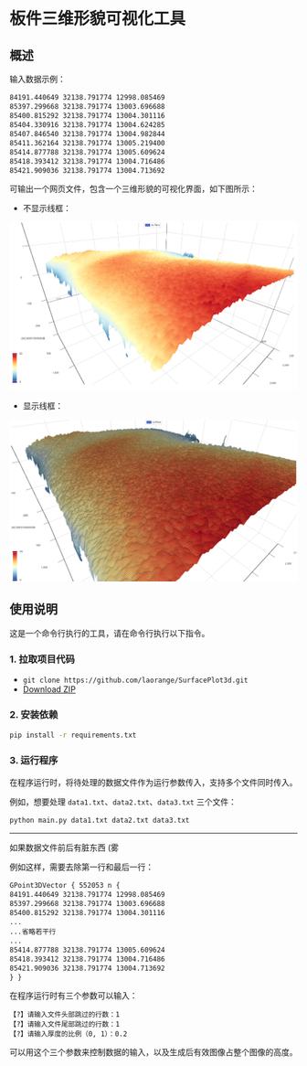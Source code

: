 # 板件三维形貌可视化工具

## 概述

输入数据示例：

```
84191.440649 32138.791774 12998.085469
85397.299668 32138.791774 13003.696688
85400.815292 32138.791774 13004.301116
85404.330916 32138.791774 13004.624285
85407.846540 32138.791774 13004.982844
85411.362164 32138.791774 13005.219400
85414.877788 32138.791774 13005.609624
85418.393412 32138.791774 13004.716486
85421.909036 32138.791774 13004.713692
```

可输出一个网页文件，包含一个三维形貌的可视化界面，如下图所示：

- 不显示线框：

![20230823120206](assets/img/20230823120206.png)

- 显示线框：

![20230823120250](assets/img/20230823120250.png)

## 使用说明

这是一个命令行执行的工具，请在命令行执行以下指令。

### 1. 拉取项目代码

+ `git clone https://github.com/laorange/SurfacePlot3d.git`
+ [Download ZIP](https://github.com/laorange/SurfacePlot3d/archive/refs/heads/master.zip)

### 2. 安装依赖

```bash
pip install -r requirements.txt
```

### 3. 运行程序

在程序运行时，将待处理的数据文件作为运行参数传入，支持多个文件同时传入。

例如，想要处理 `data1.txt`、`data2.txt`、`data3.txt` 三个文件：

```bash
python main.py data1.txt data2.txt data3.txt
```

---

如果数据文件前后有脏东西 (雾

例如这样，需要去除第一行和最后一行：

```
GPoint3DVector { 552053 n {
84191.440649 32138.791774 12998.085469
85397.299668 32138.791774 13003.696688
85400.815292 32138.791774 13004.301116
...
...省略若干行
...
85414.877788 32138.791774 13005.609624
85418.393412 32138.791774 13004.716486
85421.909036 32138.791774 13004.713692
} }
```

在程序运行时有三个参数可以输入：

```
【?】请输入文件头部跳过的行数：1
【?】请输入文件尾部跳过的行数：1
【?】请输入厚度的比例（0, 1）：0.2
```

可以用这个三个参数来控制数据的输入，以及生成后有效图像占整个图像的高度。
